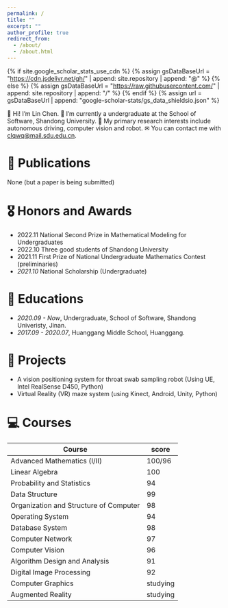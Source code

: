 ```yaml
---
permalink: /
title: ""
excerpt: ""
author_profile: true
redirect_from: 
  - /about/
  - /about.html
---
```


{% if site.google_scholar_stats_use_cdn %}
{% assign gsDataBaseUrl = "https://cdn.jsdelivr.net/gh/" | append: site.repository | append: "@" %}
{% else %}
{% assign gsDataBaseUrl = "https://raw.githubusercontent.com/" | append: site.repository | append: "/" %}
{% endif %}
{% assign url = gsDataBaseUrl | append: "google-scholar-stats/gs_data_shieldsio.json" %}

<span class='anchor' id='about-me'></span>


👋 Hi! I’m Lin Chen. 🌱 I’m currently a undergraduate at the School of Software, Shandong University. 👀 My primary research interests include autonomous driving, computer vision and robot. ✉ You can contact me with clqwq@mail.sdu.edu.cn.

# 📝 Publications 

None (but a paper is being submitted)

# 🎖 Honors and Awards
- 2022.11 National Second Prize in Mathematical Modeling for Undergraduates
- 2022.10 Three good students of Shandong University
- 2021.11 First Prize of National Undergraduate Mathematics Contest (preliminaries)
- *2021.10* National Scholarship (Undergraduate) 

# 📖 Educations
- *2020.09 - Now*, Undergraduate, School of Software, Shandong Univeristy, Jinan.
- *2017.09 - 2020.07*, Huanggang Middle School, Huanggang.

<span class='anchor' id='projects'></span>
# 📁 Projects

- A vision positioning system for throat swab sampling robot (Using UE, Intel RealSense D450, Python)
- Virtual Reality (VR) maze system (using Kinect, Android, Unity, Python)

<span class='anchor' id='courses'></span>
# 💻 Courses

| Course                                 | score    |
| -------------------------------------- | -------- |
| Advanced Mathematics (Ⅰ/Ⅱ)             | 100/96   |
| Linear Algebra                         | 100      |
| Probability and Statistics             | 94       |
| Data Structure                         | 99       |
| Organization and Structure of Computer | 98       |
| Operating System                       | 94       |
| Database System                        | 98       |
| Computer Network                       | 97       |
| Computer Vision                        | 96       |
| Algorithm Design and Analysis          | 91       |
| Digital Image Processing               | 92       |
| Computer Graphics                      | studying |
| Augmented Reality                      | studying |
